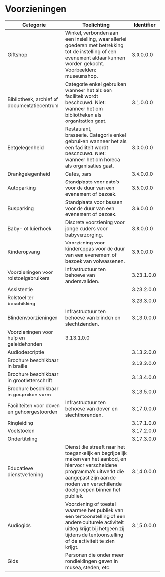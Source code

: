 ---
---

# Voorzieningen

| Categorie | Toelichting | Identifier |
| --- | --- | --- |
| Giftshop | Winkel, verbonden aan een instelling, waar allerlei goederen met betrekking tot de instelling of een evenement aldaar kunnen worden gekocht. Voorbeelden: museumshop. | 3.0.0.0.0 |
| Bibliotheek, archief of documentatiecentrum | Categorie enkel gebruiken wanneer het als een faciliteit wordt beschouwd. Niet: wanneer het om bibliotheken als organisaties gaat. | 3.1.0.0.0 |
| Eetgelegenheid | Restaurant, brasserie. Categorie enkel gebruiken wanneer het als een faciliteit wordt beschouwd. Niet: wanneer het om horeca als organisaties gaat. | 3.3.0.0.0 |
| Drankgelegenheid | Cafés, bars | 3.4.0.0.0 |
| Autoparking | Standplaats voor auto’s voor de duur van een evenement of bezoek. | 3.5.0.0.0 |
| Busparking | Standplaats voor bussen voor de duur van een evenement of bezoek. | 3.6.0.0.0 |
| Baby- of luierhoek | Discrete voorziening voor jonge ouders voor babyverzorging. | 3.8.0.0.0 |
| Kinderopvang | Voorziening voor kinderoppas voor de duur van een evenement of bezoek van volwassenen. | 3.9.0.0.0  |
| Voorzieningen voor rolstoelgebruikers | Infrastructuur ten behoeve van andersvaliden. | 3.23.1.0.0 |
 Assistentie || 3.23.2.0.0 |
 Rolstoel ter beschikking || 3.23.3.0.0 |
| Blindenvoorzieningen | Infrastructuur ten behoeve van blinden en slechtzienden. | 3.13.0.0.0 |
 Voorzieningen voor hulp en geleidehonden | 3.13.1.0.0 |
 Audiodescriptie || 3.13.2.0.0 |
 Brochure beschikbaar in braille || 3.13.3.0.0 |
 Brochure beschikbaar in grootletterschrift || 3.13.4.0.0 |
 Brochure beschikbaar in gesproken vorm || 3.13.5.0.0 |
| Faciliteiten voor doven en gehoorgestoorden | Infrastructuur ten behoeve van doven en slechthorenden. | 3.17.0.0.0 |
 Ringleiding || 3.17.1.0.0 |
 Voelstoelen || 3.17.2.0.0 |
 Ondertiteling || 3.17.3.0.0 |
| Educatieve dienstverlening | Dienst die streeft naar het toegankelijk en begrijpelijk maken van het aanbod, en hiervoor verscheidene programma’s uitwerkt die aangepast zijn aan de noden van verschillende doelgroepen binnen het publiek. | 3.14.0.0.0 |
| Audiogids | Voorziening of toestel waarmee het publiek van een tentoonstelling of een andere culturele activiteit uitleg krijgt bij hetgeen zij tijdens de tentoonstelling of de activiteit te zien krijgt. | 3.15.0.0.0  |
| Gids | Personen die onder meer rondleidingen geven in musea, steden, etc. |
